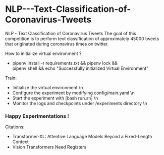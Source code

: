 # NLP---Text-Classification-of-Coronavirus-Tweets
NLP - Text Classification of Coronavirus Tweets
The goal of this competition is to perform text classification of approximately 45000 tweets that originated during coronavirus times on twitter.

How to initialize virtual environment ?
- pipenv install -r requirements.txt && pipenv lock && \
    pipenv shell && echo "Successfully initialized Virtual Environment"

Train: 
- Initialize the virtual environment \n
- Configure the experiment by modifying config/main.yaml \n
- Start the experiment with [bash run.sh] \n
- Monitor the logs and checkpoints under /experiments directory \n

### Happy Experimentations !

Citations:
* Transformer-XL: Attentive Language Models Beyond a Fixed-Length Context
* Vision Transformers Need Registers

